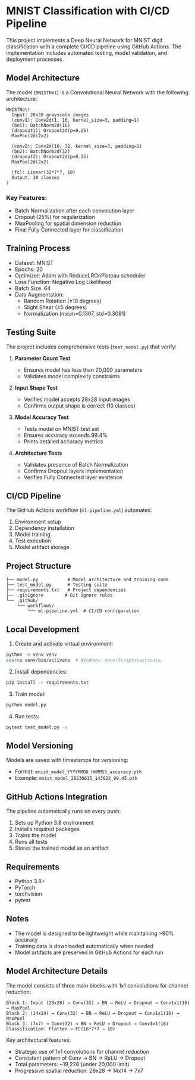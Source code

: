 # MNIST Classification with CI/CD Pipeline

This project implements a Deep Neural Network for MNIST digit classification with a complete CI/CD pipeline using GitHub Actions. The implementation includes automated testing, model validation, and deployment processes.

## Model Architecture

The model (`MNISTNet`) is a Convolutional Neural Network with the following architecture:

```
MNISTNet(
  Input: 28x28 grayscale images
  (conv1): Conv2d(1, 16, kernel_size=3, padding=1)
  (bn1): BatchNorm2d(16)
  (dropout1): Dropout2d(p=0.25)
  MaxPool2d(2x2)
  
  (conv2): Conv2d(16, 32, kernel_size=3, padding=1)
  (bn2): BatchNorm2d(32)
  (dropout2): Dropout2d(p=0.25)
  MaxPool2d(2x2)
  
  (fc): Linear(32*7*7, 10)
  Output: 10 classes
)
```

### Key Features:
- Batch Normalization after each convolution layer
- Dropout (25%) for regularization
- MaxPooling for spatial dimension reduction
- Final Fully Connected layer for classification

## Training Process

- Dataset: MNIST
- Epochs: 20
- Optimizer: Adam with ReduceLROnPlateau scheduler
- Loss Function: Negative Log Likelihood
- Batch Size: 64
- Data Augmentation:
  * Random Rotation (±10 degrees)
  * Slight Shear (±5 degrees)
  * Normalization (mean=0.1307, std=0.3081)

## Testing Suite

The project includes comprehensive tests (`test_model.py`) that verify:

1. **Parameter Count Test**
   - Ensures model has less than 20,000 parameters
   - Validates model complexity constraints

2. **Input Shape Test**
   - Verifies model accepts 28x28 input images
   - Confirms output shape is correct (10 classes)

3. **Model Accuracy Test**
   - Tests model on MNIST test set
   - Ensures accuracy exceeds 99.4%
   - Prints detailed accuracy metrics

4. **Architecture Tests**
   - Validates presence of Batch Normalization
   - Confirms Dropout layers implementation
   - Verifies Fully Connected layer existence

## CI/CD Pipeline

The GitHub Actions workflow (`ml-pipeline.yml`) automates:
1. Environment setup
2. Dependency installation
3. Model training
4. Test execution
5. Model artifact storage

## Project Structure

```
├── model.py           # Model architecture and training code
├── test_model.py      # Testing suite
├── requirements.txt   # Project dependencies
├── .gitignore        # Git ignore rules
└── .github/
    └── workflows/
        └── ml-pipeline.yml  # CI/CD configuration
```

## Local Development

1. Create and activate virtual environment:

```bash
python -m venv venv
source venv/bin/activate  # Windows: venv\Scripts\activate
```

2. Install dependencies:

```bash
pip install -r requirements.txt
```

3. Train model:

```bash
python model.py
```

4. Run tests:

```bash
pytest test_model.py -v

```

## Model Versioning

Models are saved with timestamps for versioning:
- Format: `mnist_model_YYYYMMDD_HHMMSS_accuracy.pth`
- Example: `mnist_model_20230615_143022_99.45.pth`

## GitHub Actions Integration

The pipeline automatically runs on every push:
1. Sets up Python 3.8 environment
2. Installs required packages
3. Trains the model
4. Runs all tests
5. Stores the trained model as an artifact

## Requirements

- Python 3.8+
- PyTorch
- torchvision
- pytest

## Notes

- The model is designed to be lightweight while maintaining >90% accuracy
- Training data is downloaded automatically when needed
- Model artifacts are preserved in GitHub Actions for each run

## Model Architecture Details

The model consists of three main blocks with 1x1 convolutions for channel reduction:

```
Block 1: Input (28x28) → Conv(32) → BN → ReLU → Dropout → Conv1x1(16) → MaxPool
Block 2: (14x14) → Conv(32) → BN → ReLU → Dropout → Conv1x1(16) → MaxPool
Block 3: (7x7) → Conv(32) → BN → ReLU → Dropout → Conv1x1(16)
Classification: Flatten → FC(16*7*7 → 10)
```

Key architectural features:
- Strategic use of 1x1 convolutions for channel reduction
- Consistent pattern of Conv → BN → ReLU → Dropout
- Total parameters: ~19,226 (under 20,000 limit)
- Progressive spatial reduction: 28x28 → 14x14 → 7x7